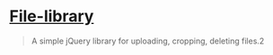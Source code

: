 <h1><a href="#file-library">File-library</a></h1>
<blockquote>A simple jQuery library for uploading, cropping, deleting files.2</blockquote>
